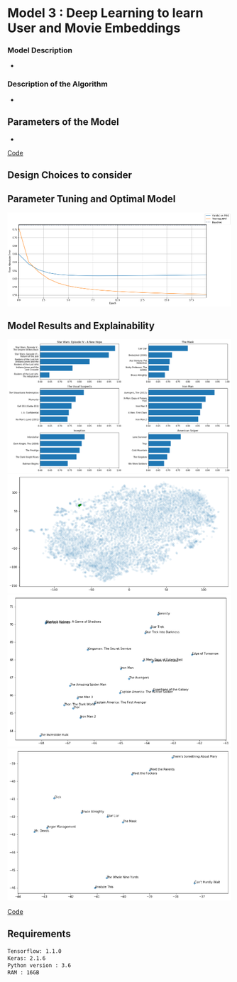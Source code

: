 # Model 3 : Deep Learning to learn User and Movie Embeddings

### Model Description
- 

### Description of the Algorithm 
- 

## Parameters of the Model
-

[Code](training_embeddings.ipynb)

## Design Choices to consider


## Parameter Tuning and Optimal Model 

![train-validaton-curve](fig/fig10.png)


## Model Results and Explainability

![sample](fig/fig6.png)
![sample](fig/fig7.png)
![sample](fig/fig8.png)
![sample](fig/fig9.png)

[Code](visualising_embeddings.ipynb)

## Requirements
```
Tensorflow: 1.1.0
Keras: 2.1.6
Python version : 3.6
RAM : 16GB
```
